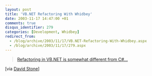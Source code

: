 ```yaml
---
layout: post
title: 'VB.NET Refactoring With Whidbey'
date: 2003-11-17 14:47:00 +01
comments: true
disqus_identifier: 279
categories: [Development, Whidbey]
redirect_from:
  - /blog/archive/2003/11/17/VB.NET-Refactoring-With-Whidbey.aspx
  - /blog/archive/2003/11/17/279.aspx
---
```


> [Refactoring in VB.NET is somewhat different from C\#...](http://www16.brinkster.com/messydesk/db/refactvb.asp)

[via [David Stone](http://weblogs.asp.net/dstone/posts/38007.aspx)]
